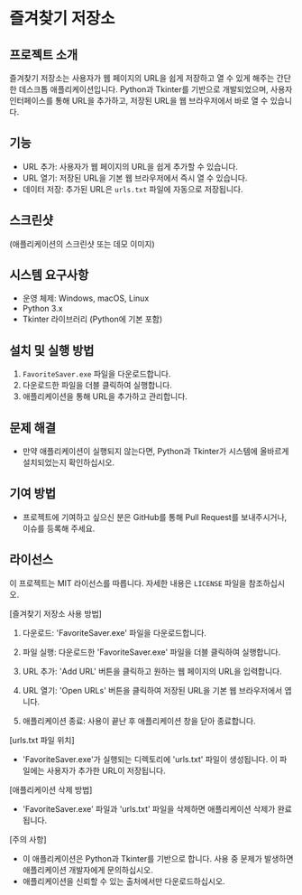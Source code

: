 
# 즐겨찾기 저장소

## 프로젝트 소개
즐겨찾기 저장소는 사용자가 웹 페이지의 URL을 쉽게 저장하고 열 수 있게 해주는 간단한 데스크톱 애플리케이션입니다. Python과 Tkinter를 기반으로 개발되었으며, 사용자 인터페이스를 통해 URL을 추가하고, 저장된 URL을 웹 브라우저에서 바로 열 수 있습니다.

## 기능
- URL 추가: 사용자가 웹 페이지의 URL을 쉽게 추가할 수 있습니다.
- URL 열기: 저장된 URL을 기본 웹 브라우저에서 즉시 열 수 있습니다.
- 데이터 저장: 추가된 URL은 `urls.txt` 파일에 자동으로 저장됩니다.

## 스크린샷
(애플리케이션의 스크린샷 또는 데모 이미지)

## 시스템 요구사항
- 운영 체제: Windows, macOS, Linux
- Python 3.x
- Tkinter 라이브러리 (Python에 기본 포함)

## 설치 및 실행 방법
1. `FavoriteSaver.exe` 파일을 다운로드합니다.
2. 다운로드한 파일을 더블 클릭하여 실행합니다.
3. 애플리케이션을 통해 URL을 추가하고 관리합니다.

## 문제 해결
- 만약 애플리케이션이 실행되지 않는다면, Python과 Tkinter가 시스템에 올바르게 설치되었는지 확인하십시오.

## 기여 방법
- 프로젝트에 기여하고 싶으신 분은 GitHub를 통해 Pull Request를 보내주시거나, 이슈를 등록해 주세요.

## 라이선스
이 프로젝트는 MIT 라이선스를 따릅니다. 자세한 내용은 `LICENSE` 파일을 참조하십시오.


[즐겨찾기 저장소 사용 방법]

1. 다운로드: 'FavoriteSaver.exe' 파일을 다운로드합니다.

2. 파일 실행: 다운로드한 'FavoriteSaver.exe' 파일을 더블 클릭하여 실행합니다.

3. URL 추가: 'Add URL' 버튼을 클릭하고 원하는 웹 페이지의 URL을 입력합니다.

4. URL 열기: 'Open URLs' 버튼을 클릭하여 저장된 URL을 기본 웹 브라우저에서 엽니다.

5. 애플리케이션 종료: 사용이 끝난 후 애플리케이션 창을 닫아 종료합니다.

[urls.txt 파일 위치]
- 'FavoriteSaver.exe'가 실행되는 디렉토리에 'urls.txt' 파일이 생성됩니다. 이 파일에는 사용자가 추가한 URL이 저장됩니다.

[애플리케이션 삭제 방법]
- 'FavoriteSaver.exe' 파일과 'urls.txt' 파일을 삭제하면 애플리케이션 삭제가 완료됩니다.

[주의 사항]
- 이 애플리케이션은 Python과 Tkinter를 기반으로 합니다. 사용 중 문제가 발생하면 애플리케이션 개발자에게 문의하십시오.
- 애플리케이션을 신뢰할 수 있는 출처에서만 다운로드하십시오.
